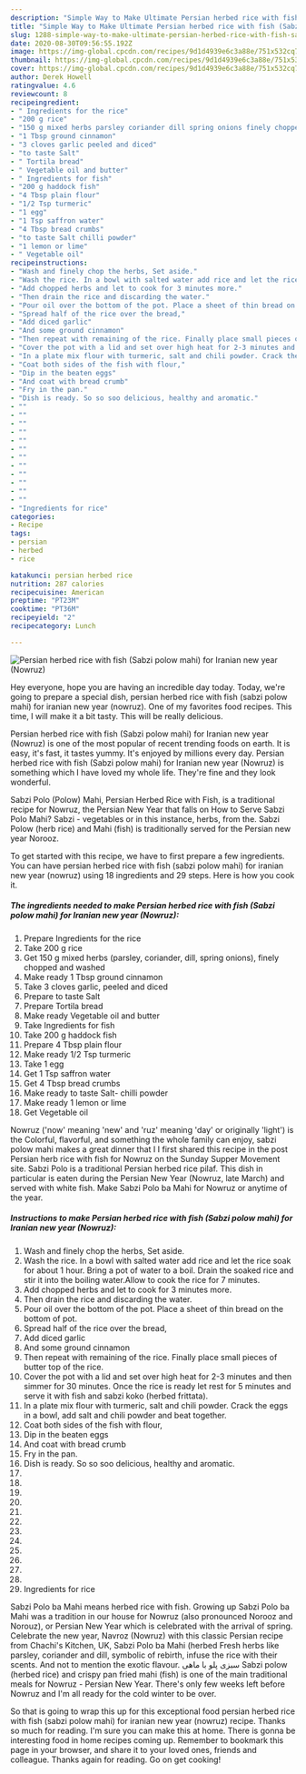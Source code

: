 ```yaml
---
description: "Simple Way to Make Ultimate Persian herbed rice with fish (Sabzi polow mahi) for Iranian new year (Nowruz)"
title: "Simple Way to Make Ultimate Persian herbed rice with fish (Sabzi polow mahi) for Iranian new year (Nowruz)"
slug: 1288-simple-way-to-make-ultimate-persian-herbed-rice-with-fish-sabzi-polow-mahi-for-iranian-new-year-nowruz
date: 2020-08-30T09:56:55.192Z
image: https://img-global.cpcdn.com/recipes/9d1d4939e6c3a88e/751x532cq70/persian-herbed-rice-with-fish-sabzi-polow-mahi-for-iranian-new-year-nowruz-recipe-main-photo.jpg
thumbnail: https://img-global.cpcdn.com/recipes/9d1d4939e6c3a88e/751x532cq70/persian-herbed-rice-with-fish-sabzi-polow-mahi-for-iranian-new-year-nowruz-recipe-main-photo.jpg
cover: https://img-global.cpcdn.com/recipes/9d1d4939e6c3a88e/751x532cq70/persian-herbed-rice-with-fish-sabzi-polow-mahi-for-iranian-new-year-nowruz-recipe-main-photo.jpg
author: Derek Howell
ratingvalue: 4.6
reviewcount: 8
recipeingredient:
- " Ingredients for the rice"
- "200 g rice"
- "150 g mixed herbs parsley coriander dill spring onions finely chopped and washed"
- "1 Tbsp ground cinnamon"
- "3 cloves garlic peeled and diced"
- "to taste Salt"
- " Tortila bread"
- " Vegetable oil and butter"
- " Ingredients for fish"
- "200 g haddock fish"
- "4 Tbsp plain flour"
- "1/2 Tsp turmeric"
- "1 egg"
- "1 Tsp saffron water"
- "4 Tbsp bread crumbs"
- "to taste Salt chilli powder"
- "1 lemon or lime"
- " Vegetable oil"
recipeinstructions:
- "Wash and finely chop the herbs, Set aside."
- "Wash the rice. In a bowl with salted water add rice and let the rice soak for about 1 hour. Bring a pot of water to a boil. Drain the soaked rice and stir it into the boiling water.Allow to cook the rice for 7 minutes."
- "Add chopped herbs and let to cook for 3 minutes more."
- "Then drain the rice and discarding the water."
- "Pour oil over the bottom of the pot. Place a sheet of thin bread on the bottom of pot."
- "Spread half of the rice over the bread,"
- "Add diced garlic"
- "And some ground cinnamon"
- "Then repeat with remaining of the rice. Finally place small pieces of butter top of the rice."
- "Cover the pot with a lid and set over high heat for 2-3 minutes and then simmer for 30 minutes. Once the rice is ready let rest for 5 minutes and serve it with fish and sabzi koko (herbed frittata)."
- "In a plate mix flour with turmeric, salt and chili powder. Crack the eggs in a bowl, add salt and chili powder and beat together."
- "Coat both sides of the fish with flour,"
- "Dip in the beaten eggs"
- "And coat with bread crumb"
- "Fry in the pan."
- "Dish is ready. So so soo delicious, healthy and aromatic."
- ""
- ""
- ""
- ""
- ""
- ""
- ""
- ""
- ""
- ""
- ""
- ""
- "Ingredients for rice"
categories:
- Recipe
tags:
- persian
- herbed
- rice

katakunci: persian herbed rice 
nutrition: 287 calories
recipecuisine: American
preptime: "PT23M"
cooktime: "PT36M"
recipeyield: "2"
recipecategory: Lunch

---
```



![Persian herbed rice with fish (Sabzi polow mahi) for Iranian new year (Nowruz)](https://img-global.cpcdn.com/recipes/9d1d4939e6c3a88e/751x532cq70/persian-herbed-rice-with-fish-sabzi-polow-mahi-for-iranian-new-year-nowruz-recipe-main-photo.jpg)

Hey everyone, hope you are having an incredible day today. Today, we're going to prepare a special dish, persian herbed rice with fish (sabzi polow mahi) for iranian new year (nowruz). One of my favorites food recipes. This time, I will make it a bit tasty. This will be really delicious.

Persian herbed rice with fish (Sabzi polow mahi) for Iranian new year (Nowruz) is one of the most popular of recent trending foods on earth. It is easy, it's fast, it tastes yummy. It's enjoyed by millions every day. Persian herbed rice with fish (Sabzi polow mahi) for Iranian new year (Nowruz) is something which I have loved my whole life. They're fine and they look wonderful.

Sabzi Polo (Polow) Mahi, Persian Herbed Rice with Fish, is a traditional recipe for Nowruz, the Persian New Year that falls on How to Serve Sabzi Polo Mahi? Sabzi - vegetables or in this instance, herbs, from the. Sabzi Polow (herb rice) and Mahi (fish) is traditionally served for the Persian new year Norooz.


To get started with this recipe, we have to first prepare a few ingredients. You can have persian herbed rice with fish (sabzi polow mahi) for iranian new year (nowruz) using 18 ingredients and 29 steps. Here is how you cook it.

<!--inarticleads1-->

##### The ingredients needed to make Persian herbed rice with fish (Sabzi polow mahi) for Iranian new year (Nowruz):

1. Prepare  Ingredients for the rice
1. Take 200 g rice
1. Get 150 g mixed herbs (parsley, coriander, dill, spring onions), finely chopped and washed
1. Make ready 1 Tbsp ground cinnamon
1. Take 3 cloves garlic, peeled and diced
1. Prepare to taste Salt
1. Prepare  Tortila bread
1. Make ready  Vegetable oil and butter
1. Take  Ingredients for fish
1. Take 200 g haddock fish
1. Prepare 4 Tbsp plain flour
1. Make ready 1/2 Tsp turmeric
1. Take 1 egg
1. Get 1 Tsp saffron water
1. Get 4 Tbsp bread crumbs
1. Make ready to taste Salt- chilli powder
1. Make ready 1 lemon or lime
1. Get  Vegetable oil


Nowruz (&#39;now&#39; meaning &#39;new&#39; and &#39;ruz&#39; meaning &#39;day&#39; or originally &#39;light&#39;) is the Colorful, flavorful, and something the whole family can enjoy, sabzi polow mahi makes a great dinner that I I first shared this recipe in the post Persian herb rice with fish for Nowruz on the Sunday Supper Movement site. Sabzi Polo is a traditional Persian herbed rice pilaf. This dish in particular is eaten during the Persian New Year (Nowruz, late March) and served with white fish. Make Sabzi Polo ba Mahi for Nowruz or anytime of the year. 

<!--inarticleads2-->

##### Instructions to make Persian herbed rice with fish (Sabzi polow mahi) for Iranian new year (Nowruz):

1. Wash and finely chop the herbs, Set aside.
1. Wash the rice. In a bowl with salted water add rice and let the rice soak for about 1 hour. Bring a pot of water to a boil. Drain the soaked rice and stir it into the boiling water.Allow to cook the rice for 7 minutes.
1. Add chopped herbs and let to cook for 3 minutes more.
1. Then drain the rice and discarding the water.
1. Pour oil over the bottom of the pot. Place a sheet of thin bread on the bottom of pot.
1. Spread half of the rice over the bread,
1. Add diced garlic
1. And some ground cinnamon
1. Then repeat with remaining of the rice. Finally place small pieces of butter top of the rice.
1. Cover the pot with a lid and set over high heat for 2-3 minutes and then simmer for 30 minutes. Once the rice is ready let rest for 5 minutes and serve it with fish and sabzi koko (herbed frittata).
1. In a plate mix flour with turmeric, salt and chili powder. Crack the eggs in a bowl, add salt and chili powder and beat together.
1. Coat both sides of the fish with flour,
1. Dip in the beaten eggs
1. And coat with bread crumb
1. Fry in the pan.
1. Dish is ready. So so soo delicious, healthy and aromatic.
1. 
1. 
1. 
1. 
1. 
1. 
1. 
1. 
1. 
1. 
1. 
1. 
1. Ingredients for rice


Sabzi Polo ba Mahi means herbed rice with fish. Growing up Sabzi Polo ba Mahi was a tradition in our house for Nowruz (also pronounced Norooz and Norouz), or Persian New Year which is celebrated with the arrival of spring. Celebrate the new year, Navroz (Nowruz) with this classic Persian recipe from Chachi&#39;s Kitchen, UK, Sabzi Polo ba Mahi (herbed Fresh herbs like parsley, coriander and dill, symbolic of rebirth, infuse the rice with their scents. And not to mention the exotic flavour. سبزی پلو با ماهی Sabzi polow (herbed rice) and crispy pan fried mahi (fish) is one of the main traditional meals for Nowruz - Persian New Year. There&#39;s only few weeks left before Nowruz and I&#39;m all ready for the cold winter to be over. 

So that is going to wrap this up for this exceptional food persian herbed rice with fish (sabzi polow mahi) for iranian new year (nowruz) recipe. Thanks so much for reading. I'm sure you can make this at home. There is gonna be interesting food in home recipes coming up. Remember to bookmark this page in your browser, and share it to your loved ones, friends and colleague. Thanks again for reading. Go on get cooking!

